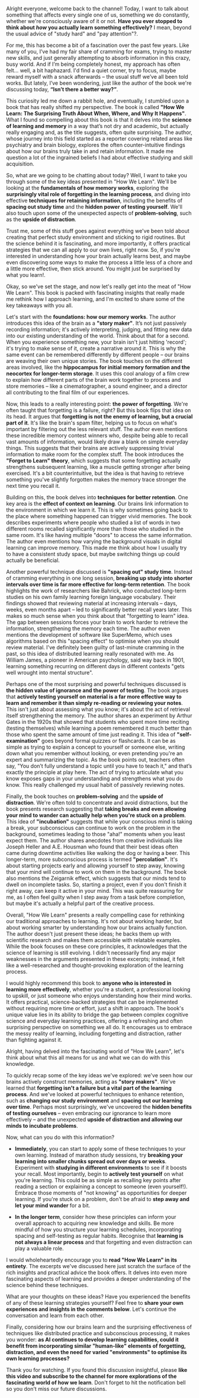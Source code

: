 Alright everyone, welcome back to the channel! Today, I want to talk about something that affects every single one of us, something we do constantly, whether we're consciously aware of it or not. **Have you ever stopped to think about _how_ you actually learn something effectively?** I mean, beyond the usual advice of "study hard" and "pay attention"?.

For me, this has become a bit of a fascination over the past few years. Like many of you, I’ve had my fair share of cramming for exams, trying to master new skills, and just generally attempting to absorb information in this crazy, busy world. And if I’m being completely honest, my approach has often felt… well, a bit haphazard. I'd find a quiet corner, try to focus, maybe reward myself with a snack afterwards – the usual stuff we’ve all been told works. But lately, I’ve been wondering, just like the author of the book we're discussing today, **“Isn’t there a better way?”**.

This curiosity led me down a rabbit hole, and eventually, I stumbled upon a book that has really shifted my perspective. The book is called **"How We Learn: The Surprising Truth About When, Where, and Why It Happens"**. What I found so compelling about this book is that it delves into the **science of learning and memory** in a way that’s not dry and academic, but actually really engaging and, as the title suggests, often quite surprising. The author, whose journey into this field started as a reporter covering related areas like psychiatry and brain biology, explores the often counter-intuitive findings about how our brains truly take in and retain information. It made me question a lot of the ingrained beliefs I had about effective studying and skill acquisition.

So, what are we going to be chatting about today? Well, I want to take you through some of the key ideas presented in "How We Learn". We'll be looking at the **fundamentals of how memory works**, exploring the **surprisingly vital role of forgetting in the learning process**, and diving into effective **techniques for retaining information**, including the benefits of **spacing out study time** and the **hidden power of testing yourself**. We'll also touch upon some of the unexpected aspects of **problem-solving**, such as the **upside of distraction**.

Trust me, some of this stuff goes against everything we've been told about creating that perfect study environment and sticking to rigid routines. But the science behind it is fascinating, and more importantly, it offers practical strategies that we can all apply to our own lives, right now. So, if you're interested in understanding how your brain actually learns best, and maybe even discovering some ways to make the process a little less of a chore and a little more effective, then stick around. You might just be surprised by what you learn!.


Okay, so we've set the stage, and now let's really get into the meat of "How We Learn". This book is packed with fascinating insights that really made me rethink how I approach learning, and I'm excited to share some of the key takeaways with you all.

Let's start with the **foundations: how our memory works**. The author introduces this idea of the brain as a **"story maker"**. It’s not just passively recording information; it's actively interpreting, judging, and fitting new data into our existing understanding of the world. Think about that for a second. When you experience something new, your brain isn't just hitting 'record'; it's trying to make sense of it, create a narrative around it. This is why the same event can be remembered differently by different people – our brains are weaving their own unique stories. The book touches on the different areas involved, like the **hippocampus for initial memory formation and the neocortex for longer-term storage**. It uses this cool analogy of a film crew to explain how different parts of the brain work together to process and store memories – like a cinematographer, a sound engineer, and a director all contributing to the final film of our experiences.

Now, this leads to a really interesting point: **the power of forgetting**. We're often taught that forgetting is a failure, right? But this book flips that idea on its head. It argues that **forgetting is not the enemy of learning, but a crucial part of it**. It's like the brain's spam filter, helping us to focus on what's important by filtering out the less relevant stuff. The author even mentions these incredible memory contest winners who, despite being able to recall vast amounts of information, would likely draw a blank on simple everyday things. This suggests that their brains are actively suppressing trivial information to make room for the complex stuff. The book introduces the **"Forget to Learn" theory**, which suggests that some forgetting actually strengthens subsequent learning, like a muscle getting stronger after being exercised. It's a bit counterintuitive, but the idea is that having to retrieve something you've slightly forgotten makes the memory trace stronger the next time you recall it.

Building on this, the book delves into **techniques for better retention**. One key area is the **effect of context on learning**. Our brains link information to the environment in which we learn it. This is why sometimes going back to the place where something happened can trigger vivid memories. The book describes experiments where people who studied a list of words in two different rooms recalled significantly more than those who studied in the same room. It's like having multiple "doors" to access the same information. The author even mentions how varying the background visuals in digital learning can improve memory. This made me think about how I usually try to have a consistent study space, but maybe switching things up could actually be beneficial.

Another powerful technique discussed is **"spacing out" study time**. Instead of cramming everything in one long session, **breaking up study into shorter intervals over time is far more effective for long-term retention**. The book highlights the work of researchers like Bahrick, who conducted long-term studies on his own family learning foreign language vocabulary. Their findings showed that reviewing material at increasing intervals – days, weeks, even months apart – led to significantly better recall years later. This makes so much sense when you think about that "forgetting to learn" idea. The gap between sessions forces your brain to work harder to retrieve the information, strengthening the memory each time. The author even mentions the development of software like SuperMemo, which uses algorithms based on this "spacing effect" to optimise when you should review material. I've definitely been guilty of last-minute cramming in the past, so this idea of distributed learning really resonated with me. As William James, a pioneer in American psychology, said way back in 1901, learning something recurring on different days in different contexts "gets well wrought into mental structure".

Perhaps one of the most surprising and powerful techniques discussed is **the hidden value of ignorance and the power of testing**. The book argues that **actively testing yourself on material is a far more effective way to learn and remember it than simply re-reading or reviewing your notes**. This isn't just about assessing what you know; it's about the act of retrieval itself strengthening the memory. The author shares an experiment by Arthur Gates in the 1920s that showed that students who spent more time reciting (testing themselves) while learning a poem remembered it much better than those who spent the same amount of time just reading it. This idea of **"self-examination"** goes beyond formal quizzes or flashcards. It can be as simple as trying to explain a concept to yourself or someone else, writing down what you remember without looking, or even pretending you're an expert and summarizing the topic. As the book points out, teachers often say, "You don’t fully understand a topic until you have to teach it," and that’s exactly the principle at play here. The act of trying to articulate what you know exposes gaps in your understanding and strengthens what you do know. This really challenged my usual habit of passively reviewing notes.

Finally, the book touches on **problem-solving** and the **upside of distraction**. We're often told to concentrate and avoid distractions, but the book presents research suggesting that **taking breaks and even allowing your mind to wander can actually help when you're stuck on a problem**. This idea of **"incubation"** suggests that while your conscious mind is taking a break, your subconscious can continue to work on the problem in the background, sometimes leading to those "aha!" moments when you least expect them. The author shares anecdotes from creative individuals like Joseph Heller and A.E. Housman who found that their best ideas often came during downtime activities like walking the dog or having a beer. This longer-term, more subconscious process is termed **"percolation"**. It's about starting projects early and allowing yourself to step away, knowing that your mind will continue to work on them in the background. The book also mentions the Zeigarnik effect, which suggests that our minds tend to dwell on incomplete tasks. So, starting a project, even if you don't finish it right away, can keep it active in your mind. This was quite reassuring for me, as I often feel guilty when I step away from a task before completion, but maybe it's actually a helpful part of the creative process.

Overall, "How We Learn" presents a really compelling case for rethinking our traditional approaches to learning. It's not about working harder, but about working smarter by understanding how our brains actually function. The author doesn't just present these ideas; he backs them up with scientific research and makes them accessible with relatable examples. While the book focuses on these core principles, it acknowledges that the science of learning is still evolving. I didn't necessarily find any major weaknesses in the arguments presented in these excerpts; instead, it felt like a well-researched and thought-provoking exploration of the learning process.

I would highly recommend this book to **anyone who is interested in learning more effectively**, whether you're a student, a professional looking to upskill, or just someone who enjoys understanding how their mind works. It offers practical, science-backed strategies that can be implemented without requiring more time or effort, just a shift in approach. The book's unique value lies in its ability to bridge the gap between complex cognitive science and everyday learning practices, offering a refreshing and often surprising perspective on something we all do. It encourages us to embrace the messy reality of learning, including forgetting and distraction, rather than fighting against it.

Alright, having delved into the fascinating world of "How We Learn", let's think about what this all means for us and what we can do with this knowledge.

To quickly recap some of the key ideas we've explored: we've seen how our brains actively construct memories, acting as **"story makers"**. We've learned that **forgetting isn't a failure but a vital part of the learning process**. And we've looked at powerful techniques to enhance retention, such as **changing our study environment** and **spacing out our learning over time**. Perhaps most surprisingly, we've uncovered the **hidden benefits of testing ourselves** – even embracing our ignorance to learn more effectively – and the unexpected **upside of distraction and allowing our minds to incubate problems**.

Now, what can you do with this information?

- **Immediately**, you can start to apply some of these techniques to your own learning. Instead of marathon study sessions, try **breaking your learning into smaller chunks spread out over days or weeks**. Experiment with **studying in different environments** to see if it boosts your recall. Most importantly, begin to **actively test yourself** on what you're learning. This could be as simple as recalling key points after reading a section or explaining a concept to someone (even yourself!). Embrace those moments of "not knowing" as opportunities for deeper learning. If you're stuck on a problem, don't be afraid to **step away and let your mind wander** for a bit.
    
- **In the longer term**, consider how these principles can inform your overall approach to acquiring new knowledge and skills. Be more mindful of how you structure your learning schedules, incorporating spacing and self-testing as regular habits. Recognise that **learning is not always a linear process** and that forgetting and even distraction can play a valuable role.
    

I would wholeheartedly encourage you to **read "How We Learn" in its entirety**. The excerpts we've discussed here just scratch the surface of the rich insights and practical advice the book offers. It delves into even more fascinating aspects of learning and provides a deeper understanding of the science behind these techniques.

What are your thoughts on these ideas? Have you experienced the benefits of any of these learning strategies yourself? Feel free to **share your own experiences and insights in the comments below**. Let's continue the conversation and learn from each other.

Finally, considering how our brains learn and the surprising effectiveness of techniques like distributed practice and subconscious processing, it makes you wonder: **as AI continues to develop learning capabilities, could it benefit from incorporating similar "human-like" elements of forgetting, distraction, and even the need for varied "environments" to optimise its own learning processes?**

Thank you for watching. If you found this discussion insightful, please **like this video and subscribe to the channel for more explorations of the fascinating world of how we learn**. Don't forget to hit the notification bell so you don't miss our future discussions.